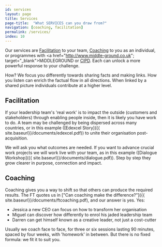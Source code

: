 ```yaml
---
id: services
layout: page
title: Services
page-title:  "What SERVICES can you draw from?"
navigation: [coaching, facilitation]
permalink: /services/
index: 10
---
```


Our services are [Facilitation](#facilitation) to your team, [Coaching](#coaching) to you as an individual, or programmes with <a href="http://www.middle-ground.co.uk"; target="_blank">MiDDLEGROUND</a> or <a href="http://www.cipd.co.uk/training/ORDDTC" target="_blank">CIPD</a>. Each can unlock a more powerful response to your challenge. 

How? We focus you differently towards sharing facts and making links. How you listen can enrich the factual flow in all directions. When linked by a shared picture individuals contribute at a higher level. 

<h2 id="facilitation">Facilitation</h2>

If your leadership team's 'real work' is to impact the outside (customers and stakeholders) through enabling people inside, then it is likely you have work to do. A team may be challenged by being dispersed across many countries, or in this example ([Edexcel Story]({{ site.baseurl}}/documents/edexcel.pdf)) to unite their organisation post-acquisition.

We will ask you what outcomes are needed. If you want to advance crucial work projects we will work live with your team, as in this example ([Dialogue Workshop]({{ site.baseurl}}/documents/dialogue.pdf)). Step by step they grow clearer in purpose, connection and impact.

<h2 id="coaching">Coaching</h2>

Coaching gives you a way to shift so that others can produce the required results. The FT quotes us in ["Can coaching make the difference?"]({{ site.baseurl}}/documents/ftcoaching.pdf), and our answer is yes. Yes:

- Jessica a new CEO can focus on how to transform her organisation
- Miguel can discover how differently to enrol his jaded leadership team
- Darren can get himself known as a creative leader, not just a cost-cutter

Usually we coach face to face, for three or six sessions lasting 90 minutes, spaced by four weeks, with 'homework' in between. But there is no fixed formula: we fit it to suit you.







